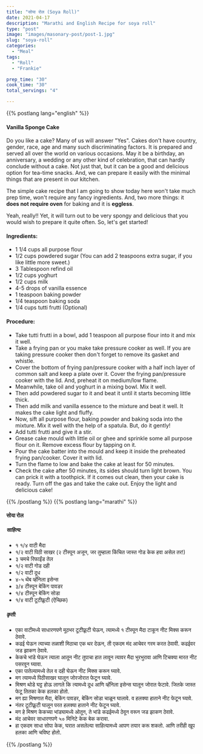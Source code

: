 ```yaml
---
title: "सोया रोल (Soya Roll)"
date: 2021-04-17
description: "Marathi and English Recipe for soya roll"
type: "post"
image: "images/masonary-post/post-1.jpg"
slug: "soya-roll"
categories: 
  - "Meal"
tags:
  - "Roll"
  - "Frankie"

prep_time: "30"
cook_time: "30"
total_servings: "4"

---
```


{{% postlang lang="english" %}} 
 #### Vanilla Sponge Cake
 
Do you like a cake? Many of us will answer "Yes". Cakes don't have country, gender, race, age and many such discriminating factors. It is prepared and served all over the world on various occasions. May it be a birthday, an anniversary, a wedding or any other kind of celebration, that can hardly conclude without a cake. Not just that, but it can be a good and delicious option for tea-time snacks. And, we can prepare it easily with the minimal things that are present in our kitchen. 

The simple cake recipe that I am going to show today here won't take much prep time, won't require any fancy ingredients. And, two more things: it **does not require oven** for baking and it is **eggless**. 

Yeah, really!! Yet, it will turn out to be very spongy and delicious that you would wish to prepare it quite often. So, let's get started!   

 
 #### Ingredients:
 
- 1 1/4 cups all purpose flour
- 1/2 cups powdered sugar (You can add 2 teaspoons extra sugar, if you like little more sweet.)
- 3 Tablespoon refind oil 
- 1/2 cups yoghurt
- 1/2 cups milk 
- 4-5 drops of vanilla essence 
- 1 teaspoon baking powder 
- 1/4 teaspoon baking soda
- 1/4 cups tutti frutti (Optional)
 
 #### Procedure: 
 
- Take tutti frutti in a bowl, add 1 teaspoon all purpose flour into it and mix it well. 
- Take a frying pan or you make take pressure cooker as well. If you are taking pressure cooker then don't forget to remove its gasket and whistle.
- Cover the bottom of frying pan/pressure cooker with a half inch layer of common salt and keep a plate over it. Cover the frying pan/pressure cooker with the lid. And, preheat it on medium/low flame. 
- Meanwhile, take oil and yoghurt in a mixing bowl. Mix it well.
- Then add powdered sugar to it and beat it until it starts becoming little thick.
- Then add milk and vanilla essence to the mixture and beat it well. It makes the cake light and fluffy. 
- Now, sift all purpose flour, baking powder and baking soda into the mixture. Mix it well with the help of a spatula. But, do it gently!
- Add tutti frutti and give it a stir. 
- Grease cake mould with little oil or ghee and sprinkle some all purpose flour on it. Remove excess flour by tapping on it.
- Pour the cake batter into the mould and keep it inside the preheated frying pan/cooker. Cover it with lid. 
- Turn the flame to low and bake the cake at least for 50 minutes.
- Check the cake after 50 minutes, its sides should turn light brown. You can prick it with a toothpick. If it comes out clean, then your cake is ready. Turn off the gas and take the cake out. Enjoy the light and delicious cake! 



{{% /postlang %}}
{{% postlang lang="marathi" %}}


#### सोया रोल  


##### साहित्य:

- १ १/४ वाटी मैदा 
- १/२ वाटी पिठी साखर (२ टीस्पून अजून, जर तुम्हाला किंचित जास्त गोड केक हवा असेल तर!)
- ३ चमचे रिफाईंड तेल 
- १/२ वाटी गोड दही 
- १/२ वाटी दूध 
- ४-५ थेंब व्हॅनिला इसेन्स 
- ३/४ टीस्पून बेकिंग पावडर 
- १/४ टीस्पून बेकिंग सोडा 
- १/४ वाटी टूटीफ्रूटी (ऐच्छिक) 

##### कृती: 


- एका वाटीमध्ये साधारणपणे मूठभर टूटीफ्रूटी घेऊन, त्यामध्ये १ टीस्पून मैदा टाकून नीट मिक्स करून ठेवावे. 
- कढई घेऊन त्याच्या तळाशी मिठाचा एक थर देऊन, ती एकदम मंद आचेवर गरम करत ठेवावी. कढईवर जड झाकण ठेवावे. 
- केकचे भांडे घेऊन त्याला आतून नीट तुपाचा हात लावून त्यावर मैदा भुरभुरावा आणि टिचक्या मारत नीट पसरवून घ्यावा. 
- एका पातेल्यामध्ये तेल व दही घेऊन नीट मिक्स करून घ्यावे. 
- मग त्यामध्ये पिठीसाखर घालून जोरजोरात फेटून घ्यावे. 
- मिश्रण थोडे घट्ट होऊ लागले कि त्यामध्ये दूध आणि व्हॅनिला इसेन्स घालून जोरात फेटावे. जितके जास्त फेटू तितका केक हलका होतो. 
- मग ह्या मिश्रणात मैदा, बेकिंग पावडर, बेकिंग सोडा चाळून घालावे. व हलक्या हाताने नीट फेटून घ्यावे. 
- नंतर टूटीफ्रूटी घालून परत हलक्या हाताने नीट फेटून घ्यावे. 
- मग हे मिश्रण केकच्या भांड्यामध्ये ओतून, ते भांडे कढईमध्ये ठेवून वरून जड झाकण ठेवावे. 
- मंद आचेवर साधारणपणे ५० मिनिटे केक बेक करावा. 
- हा एकदम साधा सोपा केक, घरात असलेल्या साहित्यामध्ये आपण तयार करू शकतो. आणि तरीही खूप हलका आणि चविष्ट होतो. 





 {{% /postlang %}}
